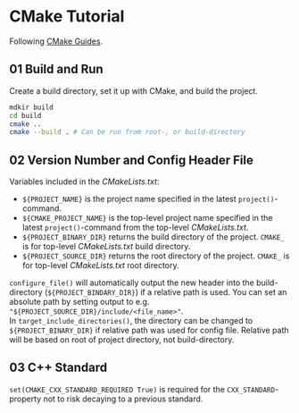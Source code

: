 # CMake Tutorial
Following [CMake Guides](https://cmake.org/cmake/help/latest/index.html#guides).

## 01 Build and Run
Create a build directory, set it up with CMake, and build the project.
```bash
mdkir build
cd build
cmake ..
cmake --build . # Can be run from root-, or build-directory
```

## 02 Version Number and Config Header File
Variables included in the _CMakeLists.txt_:

* `${PROJECT_NAME}` is the project name specified in the latest `project()`-command.
* `${CMAKE_PROJECT_NAME}` is the top-level project name specified in the latest `project()`-command from the top-level _CMakeLists.txt_.
* `${PROJECT_BINARY_DIR}` returns the build directory of the project. `CMAKE_` is for top-level _CMakeLists.txt_ build directory.
* `${PROJECT_SOURCE_DIR}` returns the root directory of the project. `CMAKE_` is for top-level _CMakeLists.txt_ root directory.

`configure_file()` will automatically output the new header into the build-directory (`${PROJECT_BINDARY_DIR}`) if a relative path is used. You can set an absolute path by setting output to e.g. `"${PROJECT_SOURCE_DIR}/include/<file_name>"`.\
In `target_include_directories()`, the directory can be changed to `${PROJECT_BINARY_DIR}` if relative path was used for config file. Relative path will be based on root of project directory, not build-directory.

## 03 C++ Standard
`set(CMAKE_CXX_STANDARD_REQUIRED True)` is required for the `CXX_STANDARD`-property not to risk decaying to a previous standard.
